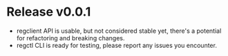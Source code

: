 # Release v0.0.1

- regclient API is usable, but not considered stable yet, there's a potential for refactoring and breaking changes.
- regctl CLI is ready for testing, please report any issues you encounter.
